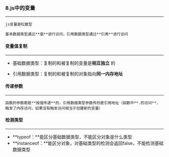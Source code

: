 ### 8.js中的变量

***

 	js变量是松散型

 	基本数据类型通过**值**进行访问，引用数据类型通过**引用**进行访问





#### 变量值复制

***

- 基础数据类型：复制的和被复制的变量是**相互独立** 的

- 引用数据类型：复制的和被复制的对象指向**同一内存地址**

  



#### 传递参数

***

 	函数的参数都是**按值传递**的，引用数据类型参数传的是引用地址（函数中**.的访问**，触发了内存访问，如果没有触发访问相当于创建新的变量）





#### 检测类型

***

- **typeof：**能区分基础数据类型，不能区分对象是什么类型
- **instanceof：**能区分对象，对基础类型的检测会返回false，不能检测基础数据类型
